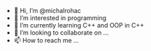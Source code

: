 - 👋 Hi, I’m @michalrohac
- 👀 I’m interested in programming 
- 🌱 I’m currently learning C++ and OOP in C++
- 💞️ I’m looking to collaborate on ...
- 📫 How to reach me ...

<!---
michalrohac/michalrohac is a ✨ special ✨ repository because its `README.md` (this file) appears on your GitHub profile.
You can click the Preview link to take a look at your changes.
--->
